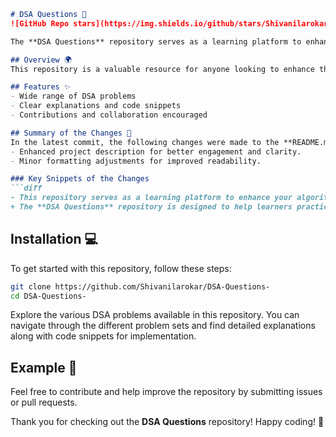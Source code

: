 ```markdown
# DSA Questions 🤖
![GitHub Repo stars](https://img.shields.io/github/stars/Shivanilarokar/DSA-Questions-?style=social) ![GitHub forks](https://img.shields.io/github/forks/Shivanilarokar/DSA-Questions-?style=social) ![GitHub issues](https://img.shields.io/github/issues/Shivanilarokar/DSA-Questions-)

The **DSA Questions** repository serves as a learning platform to enhance your algorithmic skills and improve your understanding of Data Structures and Algorithms (DSA). This repository provides a comprehensive collection of DSA problems with examples and code snippets for practical understanding. Contributions are welcome!

## Overview 🌍
This repository is a valuable resource for anyone looking to enhance their algorithmic skills and deepen their knowledge of Data Structures and Algorithms (DSA). It includes a variety of problems that cater to different levels of expertise, from beginners to advanced learners.

## Features ✨
- Wide range of DSA problems
- Clear explanations and code snippets
- Contributions and collaboration encouraged

## Summary of the Changes 🔄
In the latest commit, the following changes were made to the **README.md** file:
- Enhanced project description for better engagement and clarity.
- Minor formatting adjustments for improved readability.

### Key Snippets of the Changes
```diff
- This repository serves as a learning platform to enhance your algorithmic skills and improve your understanding of Data Structures and Algorithms (DSA).
+ The **DSA Questions** repository is designed to help learners practice and master their algorithmic skills while improving their understanding of Data Structures and Algorithms (DSA). This repository serves as a comprehensive learning platform, providing a wide range of DSA problems with examples and code snippets for practical understanding. Contributions are welcome!
```

## Installation 💻
To get started with this repository, follow these steps:
```bash
git clone https://github.com/Shivanilarokar/DSA-Questions-
cd DSA-Questions-
```
Explore the various DSA problems available in this repository. You can navigate through the different problem sets and find detailed explanations along with code snippets for implementation.

## Example 📖
Feel free to contribute and help improve the repository by submitting issues or pull requests.

Thank you for checking out the **DSA Questions** repository! Happy coding! 🎉
```